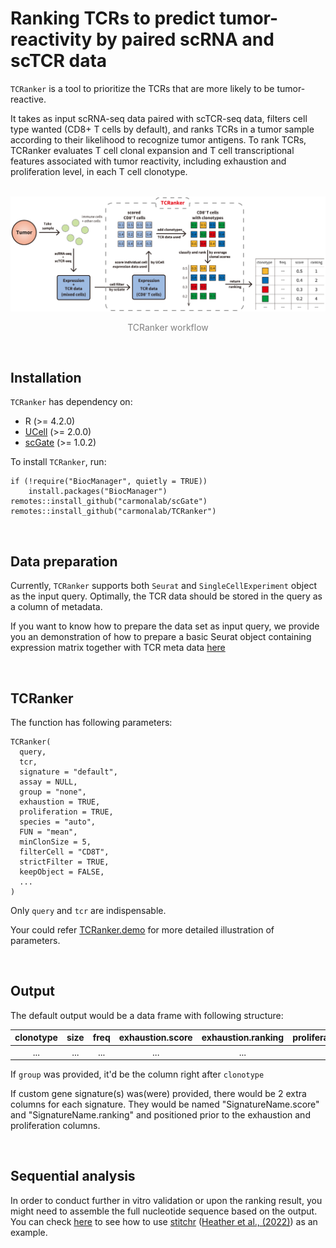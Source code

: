 # Ranking TCRs to predict tumor-reactivity by paired scRNA and scTCR data

`TCRanker` is a tool to prioritize the TCRs that are more likely to be tumor-reactive.

It takes as input scRNA-seq data paired with scTCR-seq data, filters cell type wanted (CD8+ T cells by default), and ranks TCRs in a tumor sample according to their likelihood to recognize tumor antigens. To rank TCRs, TCRanker evaluates T cell clonal expansion and T cell transcriptional features associated with tumor reactivity, including exhaustion and proliferation level, in each T cell clonotype.

<br/>

<img src="./docs/TCRanker_workflow.svg">
</p>
<p align = "center" style="color:grey">
TCRanker workflow
</p>

<br/>

## Installation
`TCRanker`  has dependency on:

- R (>= 4.2.0)
- [UCell](https://github.com/carmonalab/UCell) (>= 2.0.0)
- [scGate](https://github.com/carmonalab/scGate) (>= 1.0.2)

To install `TCRanker`, run:
```
if (!require("BiocManager", quietly = TRUE))
    install.packages("BiocManager")
remotes::install_github("carmonalab/scGate")
remotes::install_github("carmonalab/TCRanker")
```

<br/>

## Data preparation

Currently, `TCRanker` supports both `Seurat` and `SingleCellExperiment` object as the input query. Optimally, the TCR data should be stored in the query as a column of metadata.

If you want to know how to prepare the data set as input query, we provide you an demonstration of how to prepare a basic Seurat object containing expression matrix together with TCR meta data [here](https://carmonalab.github.io/TCRanker.demo/preparation.html)

<br/>

## TCRanker
The function has following parameters:
```
TCRanker(
  query,
  tcr,
  signature = "default",
  assay = NULL,
  group = "none",
  exhaustion = TRUE,
  proliferation = TRUE,
  species = "auto",
  FUN = "mean",
  minClonSize = 5,
  filterCell = "CD8T",
  strictFilter = TRUE,
  keepObject = FALSE,
  ...
)
```
Only `query` and `tcr` are indispensable.

Your could refer [TCRanker.demo](https://carmonalab.github.io/TCRanker.demo/demo.html) for more detailed illustration of parameters.

<br/>

## Output
The default output would be a data frame with following structure:

| clonotype | size | freq | exhaustion.score | exhaustion.ranking | proliferation.score | proliferation.ranking |
|:---------:|:----:|:----:|:----------------:|:------------------:|:-------------------:|:---------------------:|
|    ...    | ...  | ...  |        ...       |          ...       |       ...           |           ...         |

If `group` was provided, it'd be the column right after `clonotype`

If custom gene signature(s) was(were) provided, there would be 2 extra columns for each signature. They would be named "SignatureName.score" and "SignatureName.ranking" and positioned prior to the exhaustion and proliferation columns.

<br/>

## Sequential analysis
In order to conduct further in vitro validation or upon the ranking result, you might need to assemble the full  nucleotide sequence based on the output. You can check [here](https://carmonalab.github.io/TCRanker.demo/stitchr.html) to see how to use [stitchr](https://github.com/JamieHeather/stitchr) ([Heather et al., (2022)](https://academic.oup.com/nar/advance-article/doi/10.1093/nar/gkac190/6553689)) as an example.